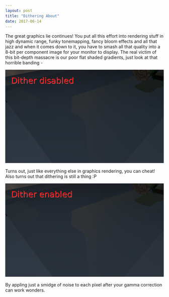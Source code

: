 ```yaml
---
layout: post
title: "Dithering About"
date: 2017-06-14
---
```

The great graphics lie continues! You put all this effort into rendering stuff in high dynamic range, funky tonemapping, fancy bloom effects and all that jazz and when it comes down to it, you have to smash all that quality into a 8-bit per component image for your monitor to display. The real victim of this bit-depth massacre is our poor flat shaded gradients, just look at that horrible banding -

<img src="/images/dithering_off.png" title="ew" />

Turns out, just like everything else in graphics rendering, you can cheat! Also turns out that dithering is still a thing :P

<img src="/images/dithering_on.png" title="hey, that's pretty good!" />

By appling just a smidge of noise to each pixel after your gamma correction can work wonders. 
